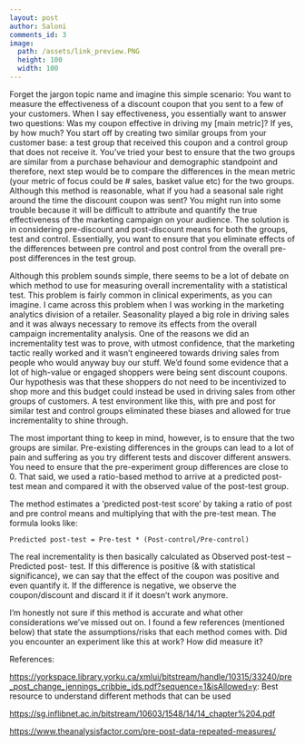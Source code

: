 ```yaml
---
layout: post
author: Saloni
comments_id: 3
image:
  path: /assets/link_preview.PNG
  height: 100
  width: 100
---
```


Forget the jargon topic name and imagine this simple scenario: You want to measure the effectiveness of a discount coupon that you sent to a few of your customers. When I say effectiveness, you essentially want to answer two questions: Was my coupon effective in driving my [main metric]? If yes, by how much? You start off by creating two similar groups from your customer base: a test group that received this coupon and a control group that does not receive it. You’ve tried your best to ensure that the two groups are similar from a purchase behaviour and demographic standpoint and therefore, next step would be to compare the differences in the mean metric (your metric of focus could be # sales, basket value etc) for the two groups. Although this method is reasonable, what if you had a seasonal sale right around the time the discount coupon was sent? You might run into some trouble because it will be difficult to attribute and quantify the true effectiveness of the marketing campaign on your audience. The solution is in considering pre-discount and post-discount means for both the groups, test and control. Essentially, you want to ensure that you eliminate effects of the differences between pre control and post control from the overall pre-post differences in the test group. 

Although this problem sounds simple, there seems to be a lot of debate on which method to use for measuring overall incrementality with a statistical test. This problem is fairly common in clinical experiments, as you can imagine. I came across this problem when I was working in the marketing analytics division of a retailer. Seasonality played a big role in driving sales and it was always necessary to remove its effects from the overall campaign incrementality analysis. One of the reasons we did an incrementality test was to prove, with utmost confidence, that the marketing tactic really worked and it wasn’t engineered towards driving sales from people who would anyway buy our stuff. We’d found some evidence that a lot of high-value or engaged shoppers were being sent discount coupons. Our hypothesis was that these shoppers do not need to be incentivized to shop more and this budget could instead be used in driving sales from other groups of customers. A test environment like this, with pre and post for similar test and control groups eliminated these biases and allowed for true incrementality to shine through. 

The most important thing to keep in mind, however, is to ensure that the two groups are similar. Pre-existing differences in the groups can lead to a lot of pain and suffering as you try different tests and discover different answers. You need to ensure that the pre-experiment group differences are close to 0. That said, we used a ratio-based method to arrive at a predicted post-test mean and compared it with the observed value of the post-test group. 

The method estimates a ‘predicted post-test score’ by taking a ratio of post and pre control means and multiplying that with the pre-test mean. The formula looks like:

    Predicted post-test = Pre-test * (Post-control/Pre-control)

The real incrementality is then basically calculated as Observed post-test – Predicted post- test. If this difference is positive (& with statistical significance), we can say that the effect of the coupon was positive and even quantify it. If the difference is negative, we observe the coupon/discount and discard it if it doesn’t work anymore. 

I’m honestly not sure if this method is accurate and what other considerations we’ve missed out on. I found a few references (mentioned below) that state the assumptions/risks that each method comes with. Did you encounter an experiment like this at work? How did measure it?

References: 

https://yorkspace.library.yorku.ca/xmlui/bitstream/handle/10315/33240/pre_post_change_jennings_cribbie_jds.pdf?sequence=1&isAllowed=y:  Best resource to understand different methods that can be used

https://sg.inflibnet.ac.in/bitstream/10603/1548/14/14_chapter%204.pdf

https://www.theanalysisfactor.com/pre-post-data-repeated-measures/


